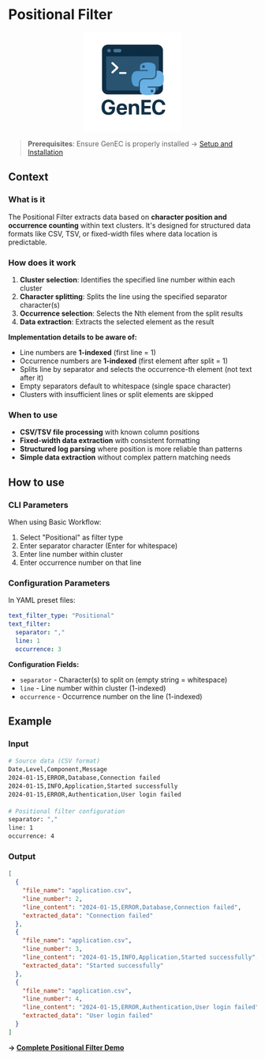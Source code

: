 # Positional Filter

<div align="center">
  <img src="../assets/logo/GenEC-logo-transparent.png" alt="GenEC Logo" width="200"/>
</div>

> **Prerequisites**: Ensure GenEC is properly installed → [Setup and Installation](../setup.md)

## Context

### What is it
The Positional Filter extracts data based on **character position and occurrence counting** within text clusters. It's designed for structured data formats like CSV, TSV, or fixed-width files where data location is predictable.

### How does it work
1. **Cluster selection**: Identifies the specified line number within each cluster
2. **Character splitting**: Splits the line using the specified separator character(s)
3. **Occurrence selection**: Selects the Nth element from the split results
4. **Data extraction**: Extracts the selected element as the result

**Implementation details to be aware of:**
- Line numbers are **1-indexed** (first line = 1)
- Occurrence numbers are **1-indexed** (first element after split = 1)
- Splits line by separator and selects the occurrence-th element (not text after it)
- Empty separators default to whitespace (single space character)
- Clusters with insufficient lines or split elements are skipped

### When to use
- **CSV/TSV file processing** with known column positions
- **Fixed-width data extraction** with consistent formatting
- **Structured log parsing** where position is more reliable than patterns
- **Simple data extraction** without complex pattern matching needs

## How to use

### CLI Parameters
When using Basic Workflow:
1. Select "Positional" as filter type
2. Enter separator character (Enter for whitespace)
3. Enter line number within cluster
4. Enter occurrence number on that line

### Configuration Parameters
In YAML preset files:
```yaml
text_filter_type: "Positional"
text_filter:
  separator: ","
  line: 1
  occurrence: 3
```

**Configuration Fields:**
- `separator` - Character(s) to split on (empty string = whitespace)
- `line` - Line number within cluster (1-indexed)
- `occurrence` - Occurrence number on the line (1-indexed)

## Example

### Input
```bash
# Source data (CSV format)
Date,Level,Component,Message
2024-01-15,ERROR,Database,Connection failed
2024-01-15,INFO,Application,Started successfully
2024-01-15,ERROR,Authentication,User login failed

# Positional filter configuration
separator: ","
line: 1
occurrence: 4
```

### Output
```json
[
  {
    "file_name": "application.csv",
    "line_number": 2,
    "line_content": "2024-01-15,ERROR,Database,Connection failed",
    "extracted_data": "Connection failed"
  },
  {
    "file_name": "application.csv",
    "line_number": 3,
    "line_content": "2024-01-15,INFO,Application,Started successfully",
    "extracted_data": "Started successfully"
  },
  {
    "file_name": "application.csv",
    "line_number": 4,
    "line_content": "2024-01-15,ERROR,Authentication,User login failed",
    "extracted_data": "User login failed"
  }
]
```

**→ [Complete Positional Filter Demo](../demos/filter-comparison-demo.md#positional-filter)**
